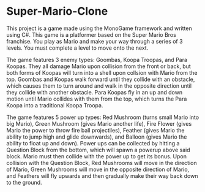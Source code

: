 # Super-Mario-Clone
This project is a game made using the MonoGame framework and written using C#. This game is a platformer based on the Super Mario Bros franchise. You play as Mario and make your way through a series of 3 levels. You must complete a level to move onto the next.

The game features 3 enemy types: Goombas, Koopa Troopas, and Para Koopas. They all damage Mario upon collision from the front or back, but both forms of Koopas will turn into a shell upon collsion with Mario from the top. Goombas and Koopas walk forward until they collide with an obstacle, which causes them to turn around and walk in the opposite direction until they collide with another obstacle. Para Koopas fly in an up and down motion until Mario collides with them from the top, which turns the Para Koopa into a traditional Koopa Troopa.

The game features 5 power up types: Red Mushroom (turns small Mario into big Mario), Green Mushroom (gives Mario another life), Fire Flower (gives Mario the power to throw fire ball projectiles), Feather (gives Mario the ability to jump high and glide downwards), and Balloon (gives Mario the ability to float up and down). Power ups can be collected by hitting a Question Block from the bottom, which will spawn a powerup above said block. Mario must then collide with the power up to get its bonus. Upon collision with the Question Block, Red Mushrooms will move in the direction of Mario, Green Mushrooms will move in the opposite direction of Mario, and Feathers will fly upwards and then gradually make their way back down to the ground.

